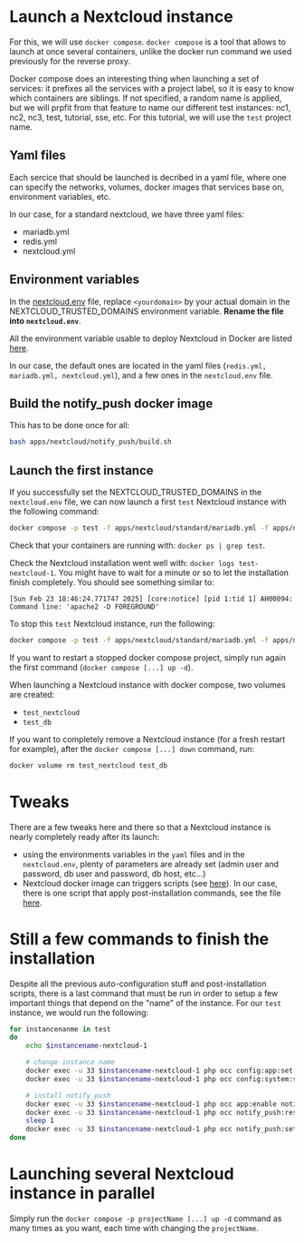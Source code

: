 # Launch a Nextcloud instance

For this, we will use `docker compose`. `docker compose` is a tool that allows to launch at once several containers, unlike the docker run command we used previously for the reverse proxy.

Docker compose does an interesting thing when launching a set of services: it prefixes all the services with a project label, so it is easy to know which containers are siblings. If not specified, a random name is applied, but we will prpfit from that feature to name our different test instances: nc1, nc2, nc3, test, tutorial, sse, etc. For this tutorial, we will use the `test` project name.


## Yaml files
Each sercice that should be launched is decribed in a yaml file, where one can specify the networks, volumes, docker images that services base on, environment variables, etc.

In our case, for a standard nextcloud, we have three yaml files:
- mariadb.yml
- redis.yml
- nextcloud.yml

## Environment variables

In the [nextcloud.env](../nextcloud.env.example) file, replace `<yourdomain>` by your actual domain in the NEXTCLOUD_TRUSTED_DOMAINS environment variable. **Rename the file into `nextcloud.env`**.

All the environment variable usable to deploy Nextcloud in Docker are listed [here](https://github.com/nextcloud/docker#auto-configuration-via-environment-variables).

In our case, the default ones are located in the yaml files (`redis.yml, mariadb.yml, nextcloud.yml`), and a few ones in the `nextcloud.env` file.

## Build the notify_push docker image

This has to be done once for all:

```sh
bash apps/nextcloud/notify_push/build.sh
```

## Launch the first instance

If you successfully set the NEXTCLOUD_TRUSTED_DOMAINS in the `nextcloud.env` file, we can now launch a first `test` Nextcloud instance with the following command:

```sh
docker compose -p test -f apps/nextcloud/standard/mariadb.yml -f apps/nextcloud/standard/nextcloud.yml -f apps/nextcloud/standard/redis.yml up -d
```

Check that your containers are running with: `docker ps | grep test`.

Check the Nextcloud installation went well with: `docker logs test-nextcloud-1`. You might have to wait for a minute or so to let the installation finish completely. You should see something similar to:

```log
[Sun Feb 23 18:46:24.771747 2025] [core:notice] [pid 1:tid 1] AH00094: Command line: 'apache2 -D FOREGROUND'
```

To stop this `test` Nextcloud instance, run the following:
```sh
docker compose -p test -f apps/nextcloud/standard/mariadb.yml -f apps/nextcloud/standard/nextcloud.yml -f apps/nextcloud/standard/redis.yml down
```

If you want to restart a stopped docker compose project, simply run again the first command (`docker compose [...] up -d`).

When launching a Nextcloud instance with docker compose, two volumes are created:
- `test_nextcloud`
- `test_db`

If you want to completely remove a Nextcloud instance (for a fresh restart for example), after the `docker compose [...] down` command, run:

```sh
docker volume rm test_nextcloud test_db
```

# Tweaks

There are a few tweaks here and there so that a Nextcloud instance is nearly completely ready after its launch:
- using the environments variables in the `yaml` files and in the `nextcloud.env`, plenty of parameters are already set (admin user and password, db user and password, db host, etc...)
- Nextcloud docker image can triggers scripts (see [here](https://github.com/nextcloud/docker#auto-configuration-via-hook-folders)). In our case, there is one script that apply post-installation commands, see the file [here](./hooks/post-installation/script.sh).

# Still a few commands to finish the installation

Despite all the previous auto-configuration stuff and post-installation scripts, there is a last command that must be run in order to setup a few important things that depend on the "name" of the instance. For our `test` instance, we would run the following:

```sh
for instancenanme in test
do
    echo $instancename-nextcloud-1

    # change instance name
    docker exec -u 33 $instancename-nextcloud-1 php occ config:app:set theming name --value="$instancename"
    docker exec -u 33 $instancename-nextcloud-1 php occ config:system:set overwrite.cli.url --value="https://$instancename.<yourdomain>"

    # install notify_push
    docker exec -u 33 $instancename-nextcloud-1 php occ app:enable notify_push
    docker exec -u 33 $instancename-nextcloud-1 php occ notify_push:reset
    sleep 1
    docker exec -u 33 $instancename-nextcloud-1 php occ notify_push:setup https://$instancename.<yourdomain>/push
done
```

# Launching several Nextcloud instance in parallel

Simply run the `docker compose -p projectName [...] up -d` command as many times as you want, each time with changing the `projectName`.
